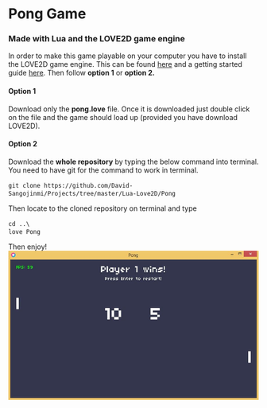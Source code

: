 # Pong Game
### Made with Lua and the LOVE2D game engine

In order to make this game playable on your computer you have to install the LOVE2D game engine. This can be found [here](https://love2d.org/) and a getting started guide [here](https://love2d.org/wiki/Getting_Started). Then follow **option 1** or **option 2.**

#### Option 1
Download only the **pong.love** file. Once it is downloaded just double click on the file and the game should load up (provided you have download LOVE2D).

#### Option 2
Download the **whole repository** by typing the below command into terminal. You need to have git for the command to work in terminal.
```
git clone https://github.com/David-Sangojinmi/Projects/tree/master/Lua-Love2D/Pong
```
Then locate to the cloned repository on terminal and type
```
cd ..\
love Pong
``` 
Then enjoy!
![alt text](https://github.com/David-Sangojinmi/David-Sangojinmi.github.io/blob/master/static/img/ponglua.jpg "Pong game screen")